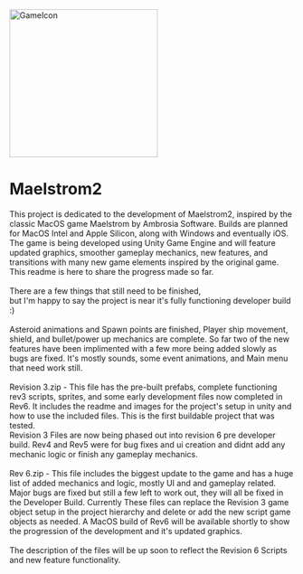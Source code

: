 
<img width="262" alt="GameIcon" src="https://github.com/jackandcarter/Maelstrom2/assets/131922119/e0db474a-305b-4e98-9ae8-0b76d7da7c0a">

# Maelstrom2

This project is dedicated to the development of Maelstrom2, inspired by the classic MacOS game Maelstrom by Ambrosia Software. 
Builds are planned for MacOS Intel and Apple Silicon, along with Windows and eventually iOS. The game is being developed using Unity Game Engine and will feature updated graphics, smoother gameplay mechanics, new features, and transitions with many new game elements inspired by the original game. This readme is here to share the progress made so far.
<BR>
<BR>
There are a few things that still need to be finished, <BR>but I'm happy to say the project is near it's fully functioning developer build :)
<br><BR>
Asteroid animations and Spawn points are finished, Player ship movement, shield, and bullet/power up mechanics are complete. So far two of the new features have been implimented with a few more being added slowly as bugs are fixed. It's mostly sounds, some event animations, and Main menu that need work still.
<BR>
<BR>
Revision 3.zip - This file has the pre-built prefabs, complete functioning rev3 scripts, sprites, and some early development files now completed in Rev6. It includes the readme and images for the project's setup in unity and how to use the included files. This is the first buildable project that was tested.
<BR>
Revision 3 Files are now being phased out into revision 6 pre developer build. Rev4 and Rev5 were for bug fixes and ui creation and didnt add any mechanic logic or finish any gameplay mechanics.
<BR>
<BR>
Rev 6.zip - This file includes the biggest update to the game and has a huge list of added mechanics and logic, mostly UI and and gameplay related. Major bugs are fixed but still a few left to work out, they will all be fixed in the Developer Build. Currently These files can replace the Revision 3 game object setup in the project hierarchy and delete or add the new script game objects as needed. A MacOS build of Rev6 will be available shortly to show the progression of the development and it's updated graphics.
<BR>
<BR>
The description of the files will be up soon to reflect the Revision 6 Scripts and new feature functionality.
